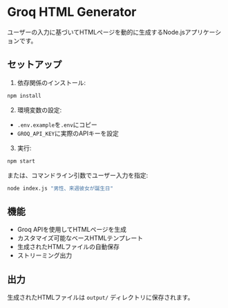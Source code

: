 # Groq HTML Generator

ユーザーの入力に基づいてHTMLページを動的に生成するNode.jsアプリケーションです。

## セットアップ

1. 依存関係のインストール:
```bash
npm install
```

2. 環境変数の設定:
- `.env.example`を`.env`にコピー
- `GROQ_API_KEY`に実際のAPIキーを設定

3. 実行:
```bash
npm start
```

または、コマンドライン引数でユーザー入力を指定:
```bash
node index.js "男性、来週彼女が誕生日"
```

## 機能

- Groq APIを使用してHTMLページを生成
- カスタマイズ可能なベースHTMLテンプレート
- 生成されたHTMLファイルの自動保存
- ストリーミング出力

## 出力

生成されたHTMLファイルは `output/` ディレクトリに保存されます。